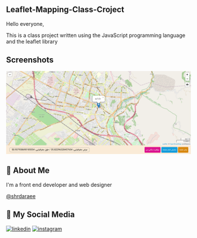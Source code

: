 ## Leaflet-Mapping-Class-Croject

Hello everyone,

This is a class project written using the JavaScript programming language and the leaflet library

## Screenshots

![App Screenshot](Screenshot.png)

## 🚀 About Me

I'm a front end developer and web designer

[@shrdaraee](https://www.github.com/shrdaraee)

## 🔗 My Social Media

[![linkedin](https://img.shields.io/badge/linkedin-0A66C2?style=for-the-badge&logo=linkedin&logoColor=white)](https://www.linkedin.com/in/sahar-daraee-bb2a62219/)
[![instagram](https://img.shields.io/badge/instagram-0A66C2?style=for-the-badge&logo=instagram&logoColor=white)](instagram.com/sahardaraee_)
